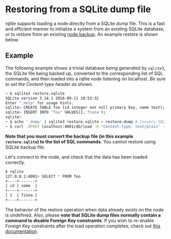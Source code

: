 # Restoring from a SQLite dump file

rqlite supports loading a node directly from a SQLite dump file. This is a fast and efficient manner to initialize a system from an existing SQLite database, or to restore from an existing [node backup](https://github.com/rqlite/rqlite/blob/master/DOC/BACKUPS.md). An example restore is shown below.

## Example
The following example shows a trivial database being generated by `sqlite3`, the SQLite file being backed up, converted to the corresponding list of SQL commands, and then loaded into a rqlite node listening on localhost. _Be sure to set the Content-type header as shown._
```bash
~ $ sqlite3 restore.sqlite
SQLite version 3.14.1 2016-08-11 18:53:32
Enter ".help" for usage hints.
sqlite> CREATE TABLE foo (id integer not null primary key, name text);
sqlite> INSERT INTO "foo" VALUES(1,'fiona');
sqlite>
~ $ echo '.dump' | sqlite3 restore.sqlite > restore.dump # Convery SQLite database file to set of SQL commands.
~ $ curl -XPOST localhost:4001/db/load -H "Content-type: text/plain" --data-binary @restore.dump
```
**Note that you must convert the backup file (in this example `restore.sqlite`) to the list of SQL commands**. You cannot restore using SQLite backup file.

Let's connect to the node, and check that the data has been loaded correctly.
```bash
$ rqlite
127.0.0.1:4001> SELECT * FROM foo
+----+-------+
| id | name  |
+----+-------+
| 1  | fiona |
+----+-------+
```

The behavior of the restore operation when data already exists on the node is undefined. Also, please **note that SQLite dump files normally contain a command to disable Foreign Key constraints**. If you wish to re-enable Foreign Key constraints after the load operation completes, check out [this documentation](https://github.com/rqlite/rqlite/blob/master/DOC/FOREIGN_KEY_CONSTRAINTS.md).
